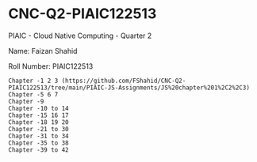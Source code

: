 # CNC-Q2-PIAIC122513
PIAIC - Cloud Native Computing - Quarter 2

Name: Faizan Shahid

Roll Number: PIAIC122513

    Chapter -1 2 3 (https://github.com/FShahid/CNC-Q2-PIAIC122513/tree/main/PIAIC-JS-Assignments/JS%20chapter%201%2C2%2C3)
    Chapter -5 6 7
    Chapter -9
    Chapter -10 to 14
    Chapter -15 16 17
    Chapter -18 19 20
    Chapter -21 to 30
    Chapter -31 to 34
    Chapter -35 to 38
    Chapter -39 to 42
